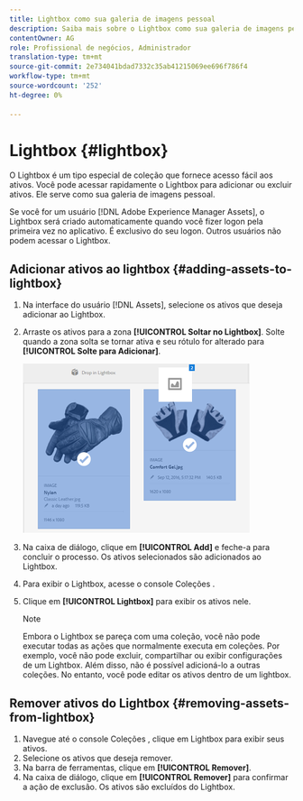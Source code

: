```yaml
---
title: Lightbox como sua galeria de imagens pessoal
description: Saiba mais sobre o Lightbox como sua galeria de imagens pessoal nos Ativos da Adobe Experience Manager].
contentOwner: AG
role: Profissional de negócios, Administrador
translation-type: tm+mt
source-git-commit: 2e734041bdad7332c35ab41215069ee696f786f4
workflow-type: tm+mt
source-wordcount: '252'
ht-degree: 0%

---
```



# Lightbox {#lightbox}

O Lightbox é um tipo especial de coleção que fornece acesso fácil aos ativos. Você pode acessar rapidamente o Lightbox para adicionar ou excluir ativos. Ele serve como sua galeria de imagens pessoal.

Se você for um usuário [!DNL Adobe Experience Manager Assets], o Lightbox será criado automaticamente quando você fizer logon pela primeira vez no aplicativo. É exclusivo do seu logon. Outros usuários não podem acessar o Lightbox.

## Adicionar ativos ao lightbox {#adding-assets-to-lightbox}

1. Na interface do usuário [!DNL Assets], selecione os ativos que deseja adicionar ao Lightbox.
1. Arraste os ativos para a zona **[!UICONTROL Soltar no Lightbox]**. Solte quando a zona solta se tornar ativa e seu rótulo for alterado para **[!UICONTROL Solte para Adicionar]**.

   ![add_to_lightbox](assets/add_to_lightbox.png)

1. Na caixa de diálogo, clique em **[!UICONTROL Add]** e feche-a para concluir o processo. Os ativos selecionados são adicionados ao Lightbox.
1. Para exibir o Lightbox, acesse o console Coleções .
1. Clique em **[!UICONTROL Lightbox]** para exibir os ativos nele.

   >[!NOTE]
   >
   >Embora o Lightbox se pareça com uma coleção, você não pode executar todas as ações que normalmente executa em coleções. Por exemplo, você não pode excluir, compartilhar ou exibir configurações de um Lightbox. Além disso, não é possível adicioná-lo a outras coleções. No entanto, você pode editar os ativos dentro de um lightbox.

## Remover ativos do Lightbox {#removing-assets-from-lightbox}

1. Navegue até o console Coleções , clique em Lightbox para exibir seus ativos.
1. Selecione os ativos que deseja remover.
1. Na barra de ferramentas, clique em **[!UICONTROL Remover]**.
1. Na caixa de diálogo, clique em **[!UICONTROL Remover]** para confirmar a ação de exclusão. Os ativos são excluídos do Lightbox.
